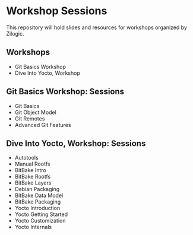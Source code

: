 # Workshop Sessions

This repository will hold slides and resources for workshops organized
by Zilogic.

## Workshops

  * Git Basics Workshop
  * Dive Into Yocto, Workshop

## Git Basics Workshop: Sessions

  * Git Basics
  * Git Object Model
  * Git Remotes
  * Advanced Git Features

## Dive Into Yocto, Workshop: Sessions

  * Autotools
  * Manual Rootfs
  * BitBake Intro
  * BitBake Rootfs
  * BitBake Layers
  * Debian Packaging
  * BitBake Data Model
  * BitBake Packaging
  * Yocto Introduction
  * Yocto Getting Started
  * Yocto Customization
  * Yocto Internals
